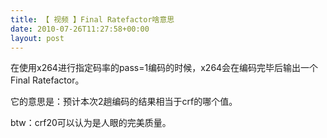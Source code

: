 ```yaml
---
title: 【 视频 】Final Ratefactor啥意思
date: 2010-07-26T11:27:58+00:00
layout: post
---
```

在使用x264进行指定码率的pass=1编码的时候，x264会在编码完毕后输出一个Final Ratefactor。

它的意思是：预计本次2趟编码的结果相当于crf的哪个值。

btw：crf20可以认为是人眼的完美质量。
